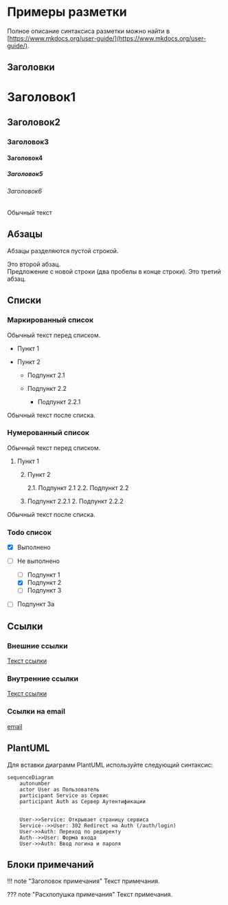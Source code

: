 # Примеры разметки 

Полное описание синтаксиса разметки можно найти в [https://www.mkdocs.org/user-guide/](https://www.mkdocs.org/user-guide/).

## Заголовки
# Заголовок1
## Заголовок2
### Заголовок3
#### Заголовок4
##### Заголовок5
###### Заголовок6
Обычный текст

## Абзацы
Абзацы разделяются пустой строкой.

Это второй абзац.  
Предложение с новой строки (два пробелы в конце строки).
Это третий абзац.

## Списки
### Маркированный список
Обычный текст перед списком.

- Пункт 1
- Пункт 2

    - Подпункт 2.1
    - Подпункт 2.2
  
        - Подпункт 2.2.1
    
Обычный текст после списка.

### Нумерованный список
Обычный текст перед списком.

1. Пункт 1
 
   2. Пункт 2
   
        2.1. Подпункт 2.1
        2.2. Подпункт 2.2
   
   2. Подпункт 2.2.1
             2. Подпункт 2.2.2
      
Обычный текст после списка.

### Todo список
- [x] Выполнено
- [ ] Не выполнено
    * [ ] Подпункт 1
    * [x] Подпункт 2
    * [ ] Подпункт 3
- [ ] Подпункт 3a


## Ссылки
### Внешние ссылки
[Текст ссылки](https://example.com)
### Внутренние ссылки
[Текст ссылки](index.md)
### Ссылки на email
[email](mailto:test@rulink.io)

## PlantUML
Для вставки диаграмм PlantUML используйте следующий синтаксис:
```mermaid
sequenceDiagram
    autonumber
    actor User as Пользователь
    participant Service as Сервис    
    participant Auth as Сервер Аутентификации


    User->>Service: Открывает страницу сервиса
    Service-->>User: 302 Redirect на Auth (/auth/login)
    User->>Auth: Переход по редиректу
    Auth-->>User: Форма входа
    User->>Auth: Ввод логина и пароля
```

## Блоки примечаний
!!! note "Заголовок примечания"
    Текст примечания.

??? note "Расхлопушка примечания"
    Текст примечания.